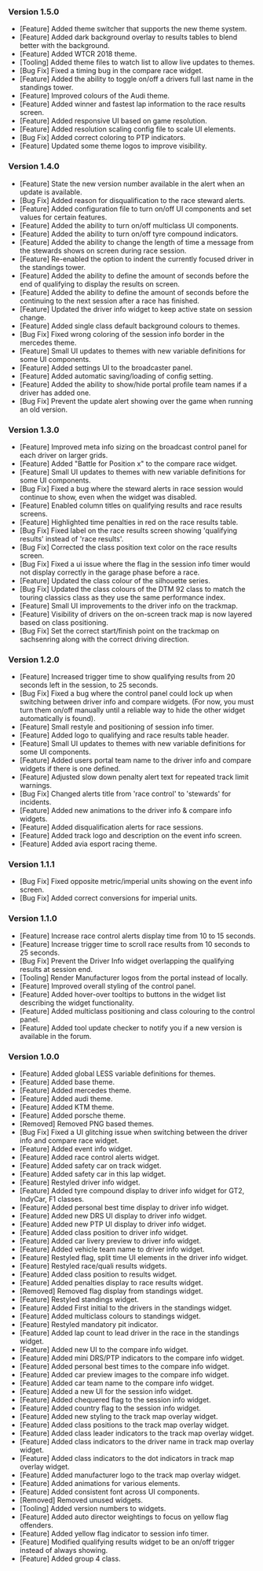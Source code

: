 ### Version 1.5.0
* [Feature] Added theme switcher that supports the new theme system.
* [Feature] Added dark background overlay to results tables to blend better with the background.
* [Feature] Added WTCR 2018 theme.
* [Tooling] Added theme files to watch list to allow live updates to themes.
* [Bug Fix] Fixed a timing bug in the compare race widget.
* [Feature] Added the ability to toggle on/off a drivers full last name in the standings tower.
* [Feature] Improved colours of the Audi theme.
* [Feature] Added winner and fastest lap information to the race results screen.
* [Feature] Added responsive UI based on game resolution.
* [Feature] Added resolution scaling config file to scale UI elements.
* [Bug Fix] Added correct coloring to PTP indicators.
* [Feature] Updated some theme logos to improve visibility.

### Version 1.4.0
* [Feature] State the new version number available in the alert when an update is available.
* [Bug Fix] Added reason for disqualification to the race steward alerts.
* [Feature] Added configuration file to turn on/off UI components and set values for certain features.
* [Feature] Added the ability to turn on/off multiclass UI components.
* [Feature] Added the ability to turn on/off tyre compound indicators.
* [Feature] Added the ability to change the length of time a message from the stewards shows on screen during race session.
* [Feature] Re-enabled the option to indent the currently focused driver in the standings tower.
* [Feature] Added the ability to define the amount of seconds before the end of qualifying to display the results on screen.
* [Feature] Added the ability to define the amount of seconds before the continuing to the next session after a race has finished.
* [Feature] Updated the driver info widget to keep active state on session change.
* [Feature] Added single class default background colours to themes.
* [Bug Fix] Fixed wrong coloring of the session info border in the mercedes theme.
* [Feature] Small UI updates to themes with new variable definitions for some UI components.
* [Feature] Added settings UI to the broadcaster panel.
* [Feature] Added automatic saving/loading of config setting.
* [Feature] Added the ability to show/hide portal profile team names if a driver has added one.
* [Bug Fix] Prevent the update alert showing over the game when running an old version.

### Version 1.3.0
* [Feature] Improved meta info sizing on the broadcast control panel for each driver on larger grids.
* [Feature] Added "Battle for Position x" to the compare race widget.
* [Feature] Small UI updates to themes with new variable definitions for some UI components.
* [Bug Fix] Fixed a bug where the steward alerts in race session would continue to show, even when the widget was disabled.
* [Feature] Enabled column titles on qualifying results and race results screens.
* [Feature] Highlighted time penalties in red on the race results table.
* [Bug Fix] Fixed label on the race results screen showing 'qualifying results' instead of 'race results'.
* [Bug Fix] Corrected the class position text color on the race results screen.
* [Bug Fix] Fixed a ui issue where the flag in the session info timer would not display correctly in the garage phase before a race.
* [Feature] Updated the class colour of the silhouette series.
* [Bug Fix] Updated the class colours of the DTM 92 class to match the touring classics class as they use the same performance index.
* [Feature] Small UI improvements to the driver info on the trackmap.
* [Feature] Visibility of drivers on the on-screen track map is now layered based on class positioning.
* [Bug Fix] Set the correct start/finish point on the trackmap on sachsenring along with the correct driving direction.

### Version 1.2.0
* [Feature] Increased trigger time to show qualifying results from 20 seconds left in the session, to 25 seconds.
* [Bug Fix] Fixed a bug where the control panel could lock up when switching between driver info and compare widgets. (For now, you must turn them on/off manually until a reliable way to hide the other widget automatically is found).
* [Feature] Small restyle and positioning of session info timer.
* [Feature] Added logo to qualifying and race results table header.
* [Feature] Small UI updates to themes with new variable definitions for some UI components.
* [Feature] Added users portal team name to the driver info and compare widgets if there is one defined.
* [Feature] Adjusted slow down penalty alert text for repeated track limit warnings.
* [Bug Fix] Changed alerts title from 'race control' to 'stewards' for incidents.
* [Feature] Added new animations to the driver info & compare info widgets.
* [Feature] Added disqualification alerts for race sessions.
* [Feature] Added track logo and description on the event info screen.
* [Feature] Added avia esport racing theme.

### Version 1.1.1
* [Bug Fix] Fixed opposite metric/imperial units showing on the event info screen.
* [Bug Fix] Added correct conversions for imperial units.

### Version 1.1.0
* [Feature] Increase race control alerts display time from 10 to 15 seconds.
* [Feature] Increase trigger time to scroll race results from 10 seconds to 25 seconds.
* [Bug Fix] Prevent the Driver Info widget overlapping the qualifying results at session end.
* [Tooling] Render Manufacturer logos from the portal instead of locally.
* [Feature] Improved overall styling of the control panel.
* [Feature] Added hover-over tooltips to buttons in the widget list describing the widget functionality.
* [Feature] Added multiclass positioning and class colouring to the control panel.
* [Feature] Added tool update checker to notify you if a new version is available in the forum.

### Version 1.0.0
* [Feature] Added global LESS variable definitions for themes.
* [Feature] Added base theme.
* [Feature] Added mercedes theme.
* [Feature] Added audi theme.
* [Feature] Added KTM theme.
* [Feature] Added porsche theme.
* [Removed] Removed PNG based themes.
* [Bug Fix] Fixed a UI glitching issue when switching between the driver info and compare race widget.
* [Feature] Added event info widget.
* [Feature] Added race control alerts widget.
* [Feature] Added safety car on track widget.
* [Feature] Added safety car in this lap widget.
* [Feature] Restyled driver info widget.
* [Feature] Added tyre compound display to driver info widget for GT2, IndyCar, F1 classes.
* [Feature] Added personal best time display to driver info widget.
* [Feature] Added new DRS UI display to driver info widget.
* [Feature] Added new PTP UI display to driver info widget.
* [Feature] Added class position to driver info widget.
* [Feature] Added car livery preview to driver info widget.
* [Feature] Added vehicle team name to driver info widget.
* [Feature] Restyled flag, split time UI elements in the driver info widget.
* [Feature] Restyled race/quali results widgets.
* [Feature] Added class position to results widget.
* [Feature] Added penalties display to race results widget.
* [Removed] Removed flag display from standings widget.
* [Feature] Restyled standings widget.
* [Feature] Added First initial to the drivers in the standings widget.
* [Feature] Added multiclass colours to standings widget.
* [Feature] Restyled mandatory pit indicator.
* [Feature] Added lap count to lead driver in the race in the standings widget.
* [Feature] Added new UI to the compare info widget.
* [Feature] Added mini DRS/PTP indicators to the compare info widget.
* [Feature] Added personal best times to the compare info widget.
* [Feature] Added car preview images to the compare info widget.
* [Feature] Added car team name to the compare info widget.
* [Feature] Added a new UI for the session info widget.
* [Feature] Added chequered flag to the session info widget.
* [Feature] Added country flag to the session info widget.
* [Feature] Added new styling to the track map overlay widget.
* [Feature] Added class positions to the track map overlay widget.
* [Feature] Added class leader indicators to the track map overlay widget.
* [Feature] Added class indicators to the driver name in track map overlay widget.
* [Feature] Added class indicators to the dot indicators in track map overlay widget.
* [Feature] Added manufacturer logo to the track map overlay widget.
* [Feature] Added animations for various elements.
* [Feature] Added consistent font across UI components.
* [Removed] Removed unused widgets.
* [Tooling] Added version numbers to widgets.
* [Feature] Added auto director weightings to focus on yellow flag offenders.
* [Feature] Added yellow flag indicator to session info timer.
* [Feature] Modified qualifying results widget to be an on/off trigger instead of always showing.
* [Feature] Added group 4 class.
